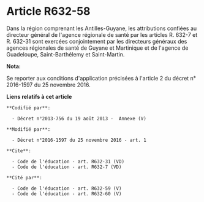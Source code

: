 # Article R632-58

Dans la région comprenant les Antilles-Guyane, les attributions confiées au directeur général de l'agence régionale de santé
par les articles R. 632-7 et R. 632-31 sont exercées conjointement par les directeurs généraux des agences régionales de
santé de Guyane et Martinique et de l'agence de Guadeloupe, Saint-Barthélemy et Saint-Martin.

**Nota:**

Se reporter aux conditions d'application précisées à l'article 2 du décret n° 2016-1597 du 25 novembre 2016.

**Liens relatifs à cet article**

	**Codifié par**:

	  - Décret n°2013-756 du 19 août 2013 -  Annexe (V)

	**Modifié par**:

	  - Décret n°2016-1597 du 25 novembre 2016 - art. 1

	**Cite**:

	  - Code de l'éducation - art. R632-31 (VD)
	  - Code de l'éducation - art. R632-7 (VD)

	**Cité par**:

	  - Code de l'éducation - art. R632-59 (V)
	  - Code de l'éducation - art. R632-60 (V)
